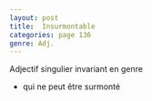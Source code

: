 ```yaml
---
layout: post
title:  Insurmontable
categories: page 136
genre: Adj.
---
```


Adjectif singulier invariant en genre

* qui ne peut être surmonté
